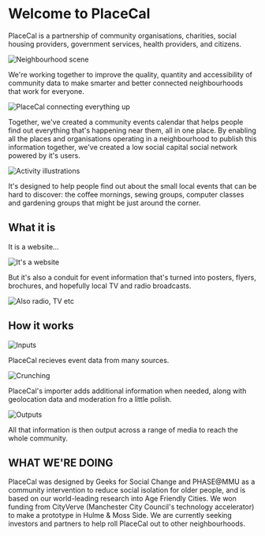 # Welcome to PlaceCal

PlaceCal is a partnership of community organisations, charities, social housing providers, government services, health providers, and citizens. 

![Neighbourhood scene](https://placecal.org/assets/presentation/desktop/std-6-ad7612ff48a04e768458efb0bd215ceffc6feb4f55f4a76381217532ae5ea2c6.png)

We're working together to improve the quality, quantity and accessibility of community data to make smarter and better connected neighbourhoods that work for everyone.

![PlaceCal connecting everything up](https://placecal.org/assets/presentation/desktop/std-7-e138a7da65c84b34ccbeea69d859041a4cdd8114675f550f9d984b57728dd3e4.png)

Together, we've created a community events calendar that helps people find out everything that's happening near them, all in one place. By enabling all the places and organisations operating in a neighbourhood to publish this information together, we've created a low social capital social network powered by it's users.

![Activity illustrations](https://placecal.org/assets/presentation/desktop/std-0-0a0fecaf098f631b0c4aa48ddc69e010033320fb39a10aacb2f9bb188425a7d7.png)

It's designed to help people find out about the small local events that can be hard to discover: the coffee mornings, sewing groups, computer classes and gardening groups that might be just around the corner.

## What it is

It is a website…

![It's a website](https://placecal.org/assets/presentation/desktop/std-1-dcc7cd4e963ecf86e80f22914c4cd693bcc0da25128e4d6187a1c6683c94f233.png)

But it's also a conduit for event information that's turned into posters, flyers, brochures, and hopefully local TV and radio broadcasts.

![Also radio, TV etc](https://placecal.org/assets/presentation/desktop/std-2-429554ff786838974f7d0b2f7f3a909aed6aff299285be4af0aaa0dcbcd028fd.png)


## How it works  


![Inputs](https://placecal.org/assets/presentation/desktop/std-3-93fd59dcc08ac168782e877e563690a135880835d95084ea5d000ba7c241db46.png)

PlaceCal recieves event data from many sources.

![Crunching](https://placecal.org/assets/presentation/desktop/std-4-59c501796db4ad38d22a842288c0003aa723ea7cb39774767983052fd7f991e2.png)

PlaceCal's importer adds additional information when needed, along with geolocation data and moderation fro a little polish.

![Outputs](https://placecal.org/assets/presentation/desktop/std-5-cd71732e783aca053de069b45effd76626f654d5a916b01350e80ea11b784e37.png)

All that information is then output across a range of media to reach the whole community.


## WHAT WE'RE DOING

PlaceCal was designed by Geeks for Social Change and PHASE@MMU as a community intervention to reduce social isolation for older people, and is based on our world-leading research into Age Friendly Cities. We won funding from CityVerve \(Manchester City Council's technology accelerator\) to make a prototype in Hulme & Moss Side. We are currently seeking investors and partners to help roll PlaceCal out to other neighbourhoods.